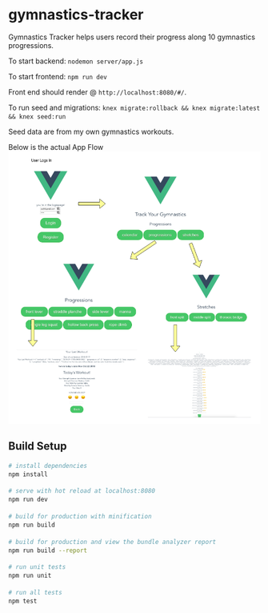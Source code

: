 # gymnastics-tracker

Gymnastics Tracker helps users record their progress along 10 gymnastics progressions.

To start backend:
`nodemon server/app.js`

To start frontend:
`npm run dev`

Front end should render @ `http://localhost:8080/#/`.

To run seed and migrations:
`knex migrate:rollback && knex migrate:latest && knex seed:run`

Seed data are from my own gymnastics workouts.

Below is the actual App Flow
![GT App Flow](https://github.com/Jbays/gymnastics-tracker/blob/master/src/assets/app-flow.png "Landing Page")

## Build Setup

``` bash
# install dependencies
npm install

# serve with hot reload at localhost:8080
npm run dev

# build for production with minification
npm run build

# build for production and view the bundle analyzer report
npm run build --report

# run unit tests
npm run unit

# run all tests
npm test
```